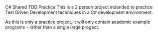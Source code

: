 C# Shared TDD Practice
This is a 2 person project indended to practice Test Driven Development techniques in a C# development environment.

As this is only a practice project, it will only contain academic example programs - rather than a single large progect.